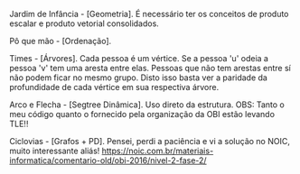 Jardim de Infância - [Geometria]. É necessário ter os conceitos de produto escalar e produto vetorial consolidados.

Pô que mão - [Ordenação].

Times - [Árvores]. Cada pessoa é um vértice. Se a pessoa 'u' odeia a pessoa 'v' tem uma aresta entre elas. Pessoas que não tem arestas entre sí não podem ficar no mesmo grupo. Disto isso basta ver a paridade da profundidade de cada vértice em sua respectiva árvore.

Arco e Flecha - [Segtree Dinâmica]. Uso direto da estrutura. OBS: Tanto o meu código quanto o fornecido pela organização da OBI estão levando TLE!!

Ciclovias - [Grafos + PD]. Pensei, perdi a paciência e vi a solução no NOIC, muito interessante aliás! https://noic.com.br/materiais-informatica/comentario-old/obi-2016/nivel-2-fase-2/
